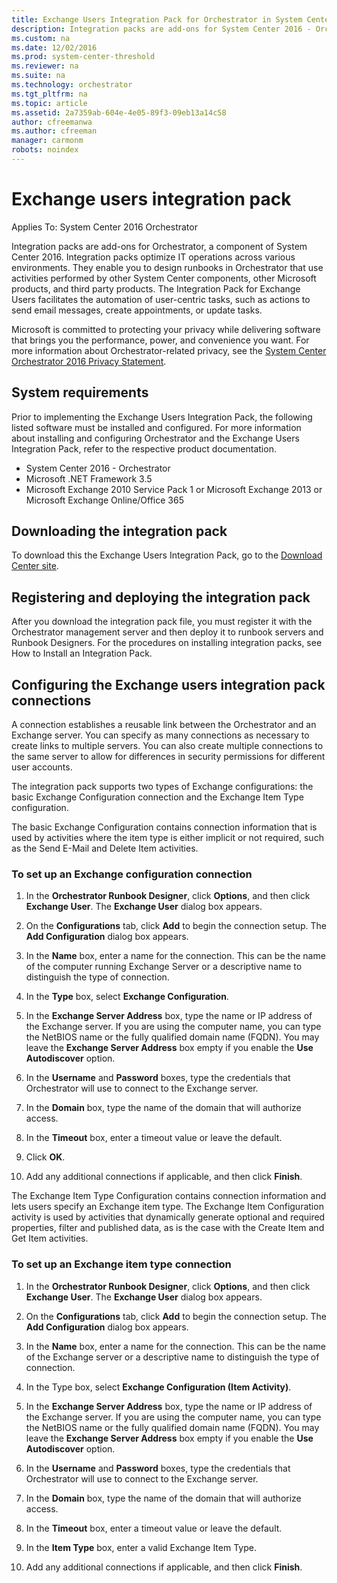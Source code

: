 ```yaml
---
title: Exchange Users Integration Pack for Orchestrator in System Center 2016
description: Integration packs are add-ons for System Center 2016 - Orchestrator, a component of System Center 2016.
ms.custom: na
ms.date: 12/02/2016
ms.prod: system-center-threshold
ms.reviewer: na
ms.suite: na
ms.technology: orchestrator
ms.tgt_pltfrm: na
ms.topic: article
ms.assetid: 2a7359ab-604e-4e05-89f3-09eb13a14c58
author: cfreemanwa
ms.author: cfreeman
manager: carmonm
robots: noindex
---
```

# Exchange users integration pack

Applies To: System Center 2016 Orchestrator

Integration packs are add-ons for Orchestrator, a component of System Center 2016. Integration packs optimize IT operations across various environments. They enable you to design runbooks in Orchestrator that use activities performed by other System Center components, other Microsoft products, and third party products. The Integration Pack for Exchange Users facilitates the automation of user-centric tasks, such as actions to send email messages, create appointments, or update tasks.

Microsoft is committed to protecting your privacy while delivering software that brings you the performance, power, and convenience you want. For more information about Orchestrator-related privacy, see the [System Center Orchestrator 2016 Privacy Statement](https://www.microsoft.com/en-us/privacystatement/EnterpriseDev/default.aspx).

## System requirements

Prior to implementing the Exchange Users Integration Pack, the following listed software must be installed and configured. For more information about installing and configuring Orchestrator and the Exchange Users Integration Pack, refer to the respective product documentation.

-   System Center 2016 - Orchestrator
-   Microsoft .NET Framework 3.5
-   Microsoft Exchange 2010 Service Pack 1 or Microsoft Exchange 2013 or Microsoft Exchange Online/Office 365

## Downloading the integration pack

To download this the Exchange Users Integration Pack, go to the [Download Center site](https://www.microsoft.com/en-us/download/details.aspx?id=54098).

## Registering and deploying the integration pack

After you download the integration pack file, you must register it with the Orchestrator management server and then deploy it to runbook servers and Runbook Designers. For the procedures on installing integration packs, see How to Install an Integration Pack.

## Configuring the Exchange users integration pack connections

A connection establishes a reusable link between the Orchestrator and an Exchange server. You can specify as many connections as necessary to create links to multiple servers. You can also create multiple connections to the same server to allow for differences in security permissions for different user accounts.

The integration pack supports two types of Exchange configurations: the basic Exchange Configuration connection and the Exchange Item Type configuration.

The basic Exchange Configuration contains connection information that is used by activities where the item type is either implicit or not required, such as the Send E-Mail and Delete Item activities.

### To set up an Exchange configuration connection

1.  In the **Orchestrator Runbook Designer**, click **Options**, and then click **Exchange User**. The **Exchange User** dialog box appears.

2.  On the **Configurations** tab, click **Add** to begin the connection setup. The **Add Configuration** dialog box appears.

3.  In the **Name** box, enter a name for the connection. This can be the name of the computer running Exchange Server or a descriptive name to distinguish the type of connection.

4.  In the **Type** box, select **Exchange Configuration**.

5.  In the **Exchange Server Address** box, type the name or IP address of the Exchange server. If you are using the computer name, you can type the NetBIOS name or the fully qualified domain name (FQDN). You may leave the **Exchange Server Address** box empty if you enable the **Use Autodiscover** option.

6.  In the **Username** and **Password** boxes, type the credentials that Orchestrator will use to connect to the Exchange server.

7.  In the **Domain** box, type the name of the domain that will authorize access.

8.  In the **Timeout** box, enter a timeout value or leave the default.

9.  Click **OK**.

10.  Add any additional connections if applicable, and then click **Finish**.

The Exchange Item Type Configuration contains connection information and lets users specify an Exchange item type. The Exchange Item Configuration activity is used by activities that dynamically generate optional and required properties, filter and published data, as is the case with the Create Item and Get Item activities.

### To set up an Exchange item type connection

1.  In the **Orchestrator Runbook Designer**, click **Options**, and then click **Exchange User**. The **Exchange User** dialog box appears.

2.  On the **Configurations** tab, click **Add** to begin the connection setup. The **Add Configuration** dialog box appears.

3.  In the **Name** box, enter a name for the connection. This can be the name of the Exchange server or a descriptive name to distinguish the type of connection.

4.  In the Type box, select **Exchange Configuration (Item Activity)**.

5.  In the **Exchange Server Address** box, type the name or IP address of the Exchange server. If you are using the computer name, you can type the NetBIOS name or the fully qualified domain name (FQDN). You may leave the **Exchange Server Address** box empty if you enable the **Use Autodiscover** option.

6.  In the **Username** and **Password** boxes, type the credentials that Orchestrator will use to connect to the Exchange server.

7.  In the **Domain** box, type the name of the domain that will authorize access.

8.  In the **Timeout** box, enter a timeout value or leave the default.

9.  In the **Item Type** box, enter a valid Exchange Item Type.

10.  Add any additional connections if applicable, and then click **Finish**.
